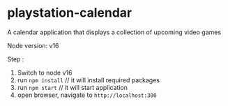 # playstation-calendar
A calendar application that displays a collection of upcoming video games

Node version: v16

Step : 

1. Switch to node v16
2. run `npm install` // it will install required packages
3. run `npm start` // it will start application
4. open browser, navigate to `http://localhost:300`
